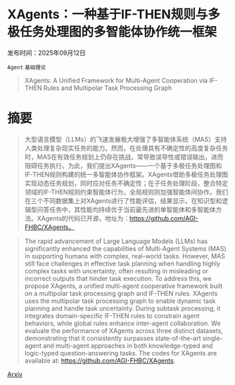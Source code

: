 # XAgents：一种基于IF-THEN规则与多极任务处理图的多智能体协作统一框架

发布时间：2025年09月12日

`Agent` `基础理论`

> XAgents: A Unified Framework for Multi-Agent Cooperation via IF-THEN Rules and Multipolar Task Processing Graph

# 摘要

> 大型语言模型（LLMs）的飞速发展极大增强了多智能体系统（MAS）支持人类处理复杂现实任务的能力。然而，在处理具有不确定性的高度复杂任务时，MAS在有效任务规划上仍存在挑战，常导致误导性或错误输出，进而阻碍任务执行。为此，我们提出XAgents——一个基于多极任务处理图和IF-THEN规则构建的统一多智能体协作框架。XAgents借助多极任务处理图实现动态任务规划，同时应对任务不确定性；在子任务处理阶段，整合特定领域的IF-THEN规则约束智能体行为，全局规则则加强智能体间协作。我们在三个不同数据集上对XAgents进行了性能评估，结果显示，在知识型和逻辑型问答任务中，其性能均持续优于当前最先进的单智能体和多智能体方法。XAgents的代码已开源，地址为：https://github.com/AGI-FHBC/XAgents。

> The rapid advancement of Large Language Models (LLMs) has significantly enhanced the capabilities of Multi-Agent Systems (MAS) in supporting humans with complex, real-world tasks. However, MAS still face challenges in effective task planning when handling highly complex tasks with uncertainty, often resulting in misleading or incorrect outputs that hinder task execution. To address this, we propose XAgents, a unified multi-agent cooperative framework built on a multipolar task processing graph and IF-THEN rules. XAgents uses the multipolar task processing graph to enable dynamic task planning and handle task uncertainty. During subtask processing, it integrates domain-specific IF-THEN rules to constrain agent behaviors, while global rules enhance inter-agent collaboration. We evaluate the performance of XAgents across three distinct datasets, demonstrating that it consistently surpasses state-of-the-art single-agent and multi-agent approaches in both knowledge-typed and logic-typed question-answering tasks. The codes for XAgents are available at: https://github.com/AGI-FHBC/XAgents.

[Arxiv](https://arxiv.org/abs/2509.10054)